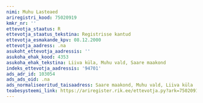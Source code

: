 ```yaml
---
nimi: Muhu Lasteaed
ariregistri_kood: 75020919
kmkr_nr: ''
ettevotja_staatus: R
ettevotja_staatus_tekstina: Registrisse kantud
ettevotja_esmakande_kpv: 08.12.2000
ettevotja_aadress: .na
asukoht_ettevotja_aadressis: ''
asukoha_ehak_kood: 4353
asukoha_ehak_tekstina: Liiva küla, Muhu vald, Saare maakond
indeks_ettevotja_aadressis: '94701'
ads_adr_id: 103054
ads_ads_oid: .na
ads_normaliseeritud_taisaadress: Saare maakond, Muhu vald, Liiva küla
teabesysteemi_link: https://ariregister.rik.ee/ettevotja.py?ark=75020919&ref=rekvisiidid
---
```

